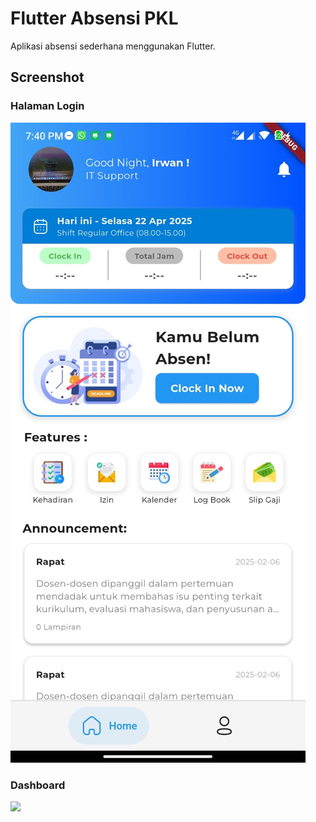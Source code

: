 # Flutter Absensi PKL

Aplikasi absensi sederhana menggunakan Flutter.

## Screenshot

### Halaman Login
![Login](assets/images/halaman_utama.jpg)

### Dashboard
<img src="assets/dashboard.png" width="400">
